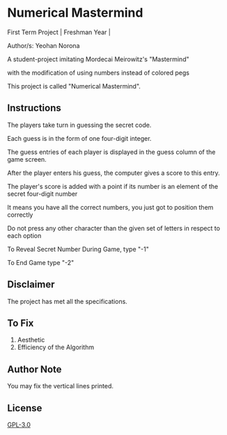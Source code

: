 
# Numerical Mastermind
First Term Project | Freshman Year | 

Author/s: Yeohan Norona 

A student-project imitating  Mordecai Meirowitz's "Mastermind"

with the modification of using numbers instead of colored pegs

This project is called "Numerical Mastermind". 

## Instructions
The players take turn in guessing the secret code.

Each guess is in the form of one four-digit integer.

The guess entries of each player is displayed in the guess column of the game screen. 

After the player enters his guess, the computer gives a score to this entry. 

The player's score is added with a point if its number is an element of the secret four-digit number

It means you have all the correct numbers, you just got to position them correctly 

Do not press any other character than the given set of letters in respect to each option 

To Reveal Secret Number During Game, type "-1"

To End Game type "-2"          

## Disclaimer
The project has met all the specifications.

## To Fix 
1. Aesthetic 
2. Efficiency of the Algorithm

## Author Note
You may fix the vertical lines printed. 

## License
[GPL-3.0](https://choosealicense.com/licenses/gpl-3.0/)
